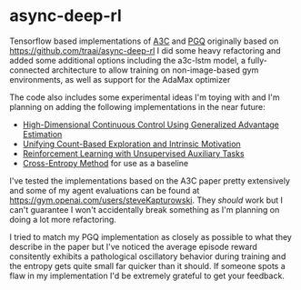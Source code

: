 # async-deep-rl

Tensorflow based implementations of [A3C](https://arxiv.org/abs/1602.01783) and
[PGQ](https://arxiv.org/abs/1611.01626) originally based on https://github.com/traai/async-deep-rl
I did some heavy refactoring and added some additional options including the a3c-lstm model, a fully-connected 
architecture to allow training on non-image-based gym environments, as well as support for the AdaMax optimizer

The code also includes some experimental ideas I'm toying with and I'm planning on adding the following implementations
in the near future:
- [High-Dimensional Continuous Control Using Generalized Advantage Estimation](https://arxiv.org/abs/1506.02438)
- [Unifying Count-Based Exploration and Intrinsic Motivation](https://arxiv.org/abs/1606.01868)
- [Reinforcement Learning with Unsupervised Auxiliary Tasks](https://arxiv.org/abs/1611.05397)
- [Cross-Entropy Method](http://www.aaai.org/Papers/ICML/2003/ICML03-068.pdf) for use as a baseline

I've tested the implementations based on the A3C paper pretty extensively and some of my agent evaluations can be
found at https://gym.openai.com/users/steveKapturowski. They *should* work but I can't guarantee I won't accidentally
break something as I'm planning on doing a lot more refactoring.

I tried to match my PGQ implementation as closely as possible to what they describe in the paper but I've noticed the
average episode reward consitently exhibits a pathological oscillatory behavior during training and the entropy gets
quite small far quicker than it should. If someone spots a flaw in my implementation I'd be extremely grateful to get 
your feedback.

